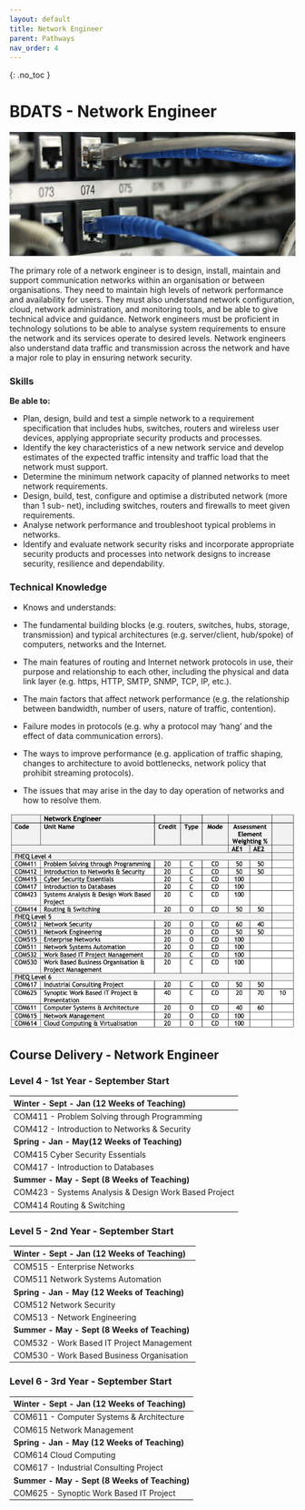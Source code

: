 ```yaml
---
layout: default
title: Network Engineer
parent: Pathways
nav_order: 4
---
```


{: .no_toc }

#  BDATS - Network Engineer

![Network Engineer](../images/trello_course_structure_images_2020_0009_network.png)


The primary role of a network engineer is to design, install, maintain and support communication networks within an organisation or between organisations. They need to maintain high levels of network performance and availability for users. They must also understand network configuration, cloud, network administration, and monitoring tools, and be able to give technical advice and guidance. Network engineers must be proficient in technology solutions to be able to analyse system requirements to ensure the network and its services operate to desired levels. Network engineers also understand data traffic and transmission across the network and have a major role to play in ensuring network security.

### Skills 

**Be able to:**

* Plan, design, build and test a simple network to a requirement specification that includes hubs, switches, routers and wireless user devices, applying appropriate security products and processes.
* Identify the key characteristics of a new network service and develop estimates of the expected traffic intensity and traffic load that the network must support.
* Determine the minimum network capacity of planned networks to meet network requirements.
* Design, build, test, configure and optimise a distributed network (more than 1 sub- net), including switches, routers and firewalls to meet given requirements.
* Analyse network performance and troubleshoot typical problems in networks.
* Identify and evaluate network security risks and incorporate appropriate security products and processes into network designs to increase security, resilience and dependability.

### Technical Knowledge

* Knows and understands:

* The  fundamental    building   blocks   (e.g.   routers, switches, hubs, storage, transmission) and typical architectures (e.g. server/client, hub/spoke) of computers, networks and the Internet.
* The main  features  of  routing  and  Internet  network protocols in use, their purpose and relationship to each other, including the physical and data link layer  (e.g. https, HTTP, SMTP, SNMP, TCP, IP, etc.).
* The main factors that affect network performance (e.g. the relationship between bandwidth, number of users, nature of traffic, contention).
* Failure modes in protocols (e.g. why a protocol may ‘hang’ and the effect of data communication errors).
* The ways to improve performance (e.g. application of traffic shaping, changes to architecture to avoid bottlenecks, network policy that prohibit streaming protocols).
* The issues that may arise in the day to day operation of networks and how to resolve them.

![](../info/DATS_NET_ENG-1.png)

## Course Delivery - Network Engineer


### Level 4 - 1st Year - September Start 

| **Winter - Sept - Jan (12 Weeks of Teaching)** |
|:--------------------------------------------|
| COM411 - Problem Solving through Programming |
| COM412 - Introduction to Networks & Security | 
| **Spring - Jan - May(12 Weeks of Teaching)** |
| COM415 Cyber Security Essentials |
| COM417 - Introduction to Databases                  | 
|**Summer - May - Sept (8 Weeks of Teaching)**|
|COM423 - Systems Analysis & Design Work Based Project|
|COM414 Routing & Switching|

### Level 5 - 2nd Year - September Start

|**Winter - Sept - Jan (12 Weeks of Teaching)**|
|:--------------------------------------------|
|COM515 - Enterprise Networks |
|COM511 Network Systems Automation |
|**Spring - Jan - May (12 Weeks of Teaching)**|
|COM512 Network Security | 
|COM513 - Network Engineering|
|**Summer - May - Sept (8 Weeks of Teaching)**|
|COM532 - Work Based IT Project Management|
|COM530 - Work Based Business Organisation |
	
	
### Level 6 - 3rd Year - September Start

|**Winter - Sept - Jan (12 Weeks of Teaching)**|
|:--------------------------------------------|
|COM611 - Computer Systems & Architecture |
|COM615 Network Management |
|**Spring - Jan - May (12 Weeks of Teaching)**|
|COM614 Cloud Computing | 
|COM617 - Industrial Consulting Project|
|**Summer - May - Sept (8 Weeks of Teaching)**|
|COM625 - Synoptic Work Based IT Project|